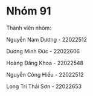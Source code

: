 # Nhóm 91
Thành viên nhóm: 

Nguyễn Nam Dương - 22022512 

Dương Minh Đức - 22022606 

Hoàng Đăng Khoa - 22022548 

Nguyễn Công Hiếu - 22022512 

Long Trí Thái Sơn - 22022653 
